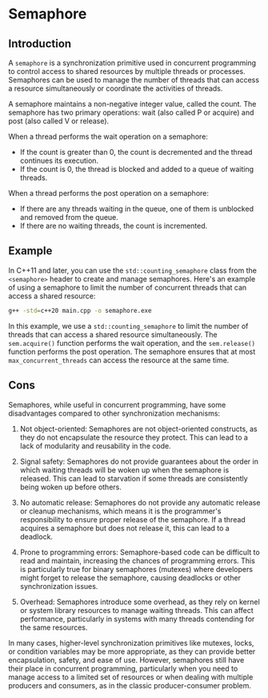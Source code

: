 # Semaphore

## Introduction

A `semaphore` is a synchronization primitive used in concurrent programming to control access to shared resources by multiple threads or processes. Semaphores can be used to manage the number of threads that can access a resource simultaneously or coordinate the activities of threads.

A semaphore maintains a non-negative integer value, called the count. The semaphore has two primary operations: wait (also called P or acquire) and post (also called V or release).

When a thread performs the wait operation on a semaphore:

* If the count is greater than 0, the count is decremented and the thread continues its execution.
* If the count is 0, the thread is blocked and added to a queue of waiting threads.

When a thread performs the post operation on a semaphore:

* If there are any threads waiting in the queue, one of them is unblocked and removed from the queue.
* If there are no waiting threads, the count is incremented.

## Example

In C++11 and later, you can use the `std::counting_semaphore` class from the `<semaphore>` header to create and manage semaphores. Here's an example of using a semaphore to limit the number of concurrent threads that can access a shared resource:

```bash
g++ -std=c++20 main.cpp -o semaphore.exe
```

In this example, we use a `std::counting_semaphore` to limit the number of threads that can access a shared resource simultaneously. The `sem.acquire()` function performs the wait operation, and the `sem.release()` function performs the post operation. The semaphore ensures that at most `max_concurrent_threads` can access the resource at the same time.

## Cons

Semaphores, while useful in concurrent programming, have some disadvantages compared to other synchronization mechanisms:

1. Not object-oriented: Semaphores are not object-oriented constructs, as they do not encapsulate the resource they protect. This can lead to a lack of modularity and reusability in the code.

2. Signal safety: Semaphores do not provide guarantees about the order in which waiting threads will be woken up when the semaphore is released. This can lead to starvation if some threads are consistently being woken up before others.

3. No automatic release: Semaphores do not provide any automatic release or cleanup mechanisms, which means it is the programmer's responsibility to ensure proper release of the semaphore. If a thread acquires a semaphore but does not release it, this can lead to a deadlock.

4. Prone to programming errors: Semaphore-based code can be difficult to read and maintain, increasing the chances of programming errors. This is particularly true for binary semaphores (mutexes) where developers might forget to release the semaphore, causing deadlocks or other synchronization issues.

5. Overhead: Semaphores introduce some overhead, as they rely on kernel or system library resources to manage waiting threads. This can affect performance, particularly in systems with many threads contending for the same resources.

In many cases, higher-level synchronization primitives like mutexes, locks, or condition variables may be more appropriate, as they can provide better encapsulation, safety, and ease of use. However, semaphores still have their place in concurrent programming, particularly when you need to manage access to a limited set of resources or when dealing with multiple producers and consumers, as in the classic producer-consumer problem.